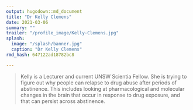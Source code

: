 ```yaml
---
output: hugodown::md_document
title: "Dr Kelly Clemens"
date: 2021-03-06
summary: ""
trailer: "/profile_image/Kelly-Clemens.jpg"
splash:
  image: "/splash/banner.jpg"
  caption: "Dr Kelly Clemens"
rmd_hash: 647122ad18782bc8

---
```


> Kelly is a Lecturer and current UNSW Scientia Fellow. She is trying to figure out why people can relapse to drug abuse after periods of abstinence. This includes looking at pharmacological and molecular changes in the brain that occur in response to drug exposure, and that can persist across abstinence.

